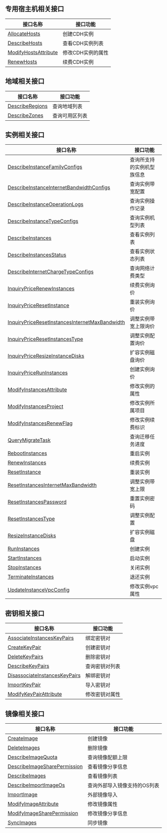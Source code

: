 ## 专用宿主机相关接口

| 接口名称                                        | 接口功能          |
| ----------------------------------------------- | ----------------- |
| [AllocateHosts](/document/api/213/16473)        | 创建CDH实例       |
| [DescribeHosts](/document/api/213/16474)        | 查看CDH实例列表   |
| [ModifyHostsAttribute](/document/api/213/16475) | 修改CDH实例的属性 |
| [RenewHosts](/document/api/213/16476)           | 续费CDH实例       |

## 地域相关接口

| 接口名称                                   | 接口功能       |
| ------------------------------------------ | -------------- |
| [DescribeRegions](/document/api/213/15708) | 查询地域列表   |
| [DescribeZones](/document/api/213/15707)   | 查询可用区列表 |

## 实例相关接口

| 接口名称                                                     | 接口功能                   |
| ------------------------------------------------------------ | -------------------------- |
| [DescribeInstanceFamilyConfigs](/document/api/213/15748)     | 查询所支持的实例机型族信息 |
| [DescribeInstanceInternetBandwidthConfigs](/document/api/213/15734) | 查询实例带宽配置           |
| [DescribeInstanceOperationLogs](/document/api/213/15737)     | 查询实例操作记录           |
| [DescribeInstanceTypeConfigs](/document/api/213/15749)       | 查询实例机型列表           |
| [DescribeInstances](/document/api/213/15728)                 | 查看实例列表               |
| [DescribeInstancesStatus](/document/api/213/15738)           | 查看实例状态列表           |
| [DescribeInternetChargeTypeConfigs](/document/api/213/15729) | 查询网络计费类型           |
| [InquiryPriceRenewInstances](/document/api/213/15725)        | 续费实例询价               |
| [InquiryPriceResetInstance](/document/api/213/15747)         | 重装实例询价               |
| [InquiryPriceResetInstancesInternetMaxBandwidth](/document/api/213/15732) | 调整实例带宽上限询价       |
| [InquiryPriceResetInstancesType](/document/api/213/15733)    | 调整实例配置询价           |
| [InquiryPriceResizeInstanceDisks](/document/api/213/15751)   | 扩容实例磁盘询价           |
| [InquiryPriceRunInstances](/document/api/213/15726)          | 创建实例询价               |
| [ModifyInstancesAttribute](/document/api/213/15739)          | 修改实例的属性             |
| [ModifyInstancesProject](/document/api/213/15746)            | 修改实例所属项目           |
| [ModifyInstancesRenewFlag](/document/api/213/15752)          | 修改实例续费标识           |
| [QueryMigrateTask](/document/api/213/15722)                  | 查询迁移任务进度           |
| [RebootInstances](/document/api/213/15742)                   | 重启实例                   |
| [RenewInstances](/document/api/213/15740)                    | 续费实例                   |
| [ResetInstance](/document/api/213/15724)                     | 重装实例                   |
| [ResetInstancesInternetMaxBandwidth](/document/api/213/15721) | 调整实例带宽上限           |
| [ResetInstancesPassword](/document/api/213/15736)            | 重置实例密码               |
| [ResetInstancesType](/document/api/213/15744)                | 调整实例配置               |
| [ResizeInstanceDisks](/document/api/213/15731)               | 扩容实例磁盘               |
| [RunInstances](/document/api/213/15730)                      | 创建实例                   |
| [StartInstances](/document/api/213/15735)                    | 启动实例                   |
| [StopInstances](/document/api/213/15743)                     | 关闭实例                   |
| [TerminateInstances](/document/api/213/15723)                | 退还实例                   |
| [UpdateInstanceVpcConfig](/document/api/213/15750)           | 修改实例vpc属性            |

## 密钥相关接口

| 接口名称                                                 | 接口功能       |
| -------------------------------------------------------- | -------------- |
| [AssociateInstancesKeyPairs](/document/api/213/15698)    | 绑定密钥对     |
| [CreateKeyPair](/document/api/213/15702)                 | 创建密钥对     |
| [DeleteKeyPairs](/document/api/213/15700)                | 删除密钥对     |
| [DescribeKeyPairs](/document/api/213/15699)              | 查询密钥对列表 |
| [DisassociateInstancesKeyPairs](/document/api/213/15697) | 解绑密钥对     |
| [ImportKeyPair](/document/api/213/15703)                 | 导入密钥对     |
| [ModifyKeyPairAttribute](/document/api/213/15701)        | 修改密钥对属性 |

## 镜像相关接口

| 接口名称                                                | 接口功能                     |
| ------------------------------------------------------- | ---------------------------- |
| [CreateImage](/document/api/213/16726)                  | 创建镜像                     |
| [DeleteImages](/document/api/213/15716)                 | 删除镜像                     |
| [DescribeImageQuota](/document/api/213/15719)           | 查询镜像配额上限             |
| [DescribeImageSharePermission](/document/api/213/15712) | 查看镜像分享信息             |
| [DescribeImages](/document/api/213/15715)               | 查看镜像列表                 |
| [DescribeImportImageOs](/document/api/213/15718)        | 查询外部导入镜像支持的OS列表 |
| [ImportImage](/document/api/213/15717)                  | 外部镜像导入                 |
| [ModifyImageAttribute](/document/api/213/15713)         | 修改镜像属性                 |
| [ModifyImageSharePermission](/document/api/213/15710)   | 修改镜像分享信息             |
| [SyncImages](/document/api/213/15711)                   | 同步镜像                     |